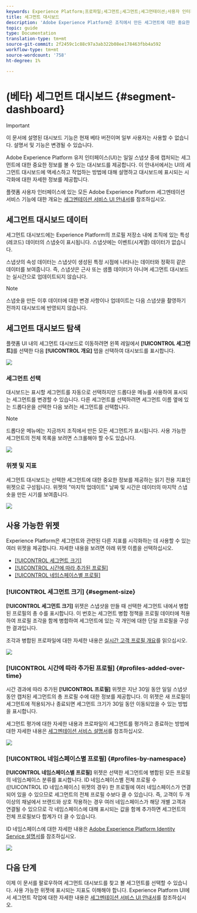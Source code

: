 ```yaml
---
keywords: Experience Platform;프로파일;세그먼트;세그먼트;세그먼테이션;사용자 인터페이스;사용자 정의;세그먼트 대시보드;대시보드
title: 세그먼트 대시보드
description: 'Adobe Experience Platform은 조직에서 만든 세그먼트에 대한 중요한 정보를 볼 수 있는 대시보드를 제공합니다. '
topic: guide
type: Documentation
translation-type: tm+mt
source-git-commit: 2f2459c1c88c97a3ab322b08ee178463fbb4a592
workflow-type: tm+mt
source-wordcount: '758'
ht-degree: 1%

---
```



# (베타) 세그먼트 대시보드 {#segment-dashboard}

>[!IMPORTANT]
>
>이 문서에 설명된 대시보드 기능은 현재 베타 버전이며 일부 사용자는 사용할 수 없습니다. 설명서 및 기능은 변경될 수 있습니다.

Adobe Experience Platform 유저 인터페이스(UI)는 일일 스냅샷 중에 캡처되는 세그먼트에 대한 중요한 정보를 볼 수 있는 대시보드를 제공합니다. 이 안내서에서는 UI의 세그먼트 대시보드에 액세스하고 작업하는 방법에 대해 설명하고 대시보드에 표시되는 시각화에 대한 자세한 정보를 제공합니다.

플랫폼 사용자 인터페이스에 있는 모든 Adobe Experience Platform 세그멘테이션 서비스 기능에 대한 개요는 [세그멘테이션 서비스 UI 안내서](../../segmentation/ui/overview.md)를 참조하십시오.

## 세그먼트 대시보드 데이터

세그먼트 대시보드에는 Experience Platform의 프로필 저장소 내에 조직에 있는 특성(레코드) 데이터의 스냅숏이 표시됩니다. 스냅샷에는 이벤트(시계열) 데이터가 없습니다.

스냅샷의 속성 데이터는 스냅샷이 생성된 특정 시점에 나타나는 데이터와 정확히 같은 데이터를 보여줍니다. 즉, 스냅샷은 근사 또는 샘플 데이터가 아니며 세그먼트 대시보드는 실시간으로 업데이트되지 않습니다.

>[!NOTE]
>
>스냅숏을 만든 이후 데이터에 대한 변경 사항이나 업데이트는 다음 스냅샷을 촬영하기 전까지 대시보드에 반영되지 않습니다.

## 세그먼트 대시보드 탐색

플랫폼 UI 내의 세그먼트 대시보드로 이동하려면 왼쪽 레일에서 **[!UICONTROL 세그먼트]**&#x200B;를 선택한 다음 **[!UICONTROL 개요]** 탭을 선택하여 대시보드를 표시합니다.

![](../images/segments/dashboard-overview.png)

### 세그먼트 선택

대시보드는 표시할 세그먼트를 자동으로 선택하지만 드롭다운 메뉴를 사용하여 표시되는 세그먼트를 변경할 수 있습니다. 다른 세그먼트를 선택하려면 세그먼트 이름 옆에 있는 드롭다운을 선택한 다음 보려는 세그먼트를 선택합니다.

>[!NOTE]
>
>드롭다운 메뉴에는 지금까지 조직에서 만든 모든 세그먼트가 표시됩니다. 사용 가능한 세그먼트의 전체 목록을 보려면 스크롤해야 할 수도 있습니다.

![](../images/segments/change-segment.png)

### 위젯 및 지표

세그먼트 대시보드는 선택한 세그먼트에 대한 중요한 정보를 제공하는 읽기 전용 지표인 위젯으로 구성됩니다. 위젯의 &quot;마지막 업데이트&quot; 날짜 및 시간은 데이터의 마지막 스냅숏을 만든 시기를 보여줍니다.

![](../images/segments/widget-timestamp.png)

## 사용 가능한 위젯

Experience Platform은 세그먼트와 관련된 다른 지표를 시각화하는 데 사용할 수 있는 여러 위젯을 제공합니다. 자세한 내용을 보려면 아래 위젯 이름을 선택하십시오.

* [[!UICONTROL 세그먼트 크기]](#segment-size)
* [[!UICONTROL 시간에 따라 추가된 프로필]](#profiles-added-over-time)
* [[!UICONTROL 네임스페이스별 프로필]](#profiles-by-namespace)

### [!UICONTROL 세그먼트 크기] {#segment-size}

**[!UICONTROL 세그먼트 크기]** 위젯은 스냅샷을 만들 때 선택한 세그먼트 내에서 병합된 프로필의 총 수를 표시합니다. 이 번호는 세그먼트 병합 정책을 프로필 데이터에 적용하여 프로필 조각을 함께 병합하여 세그먼트에 있는 각 개인에 대한 단일 프로필을 구성한 결과입니다.

조각과 병합된 프로파일에 대한 자세한 내용은 [실시간 고객 프로필 개요](../../profile/home.md)를 읽으십시오.

![](../images/segments/segment-size.png)

### [!UICONTROL 시간에 따라 추가된 프로필] {#profiles-added-over-time}

시간 경과에 따라 추가된 **[!UICONTROL 프로필]** 위젯은 지난 30일 동안 일일 스냅샷 동안 캡처된 세그먼트의 총 프로필 수에 대한 정보를 제공합니다. 이 위젯은 새 프로필이 세그먼트에 적용되거나 종료되면 세그먼트 크기가 30일 동안 이동되었을 수 있는 방법을 표시합니다.

세그먼트 평가에 대한 자세한 내용과 프로파일이 세그먼트를 평가하고 종료하는 방법에 대한 자세한 내용은 [세그멘테이션 서비스 설명서](../../segmentation/home.md)를 참조하십시오.

![](../images/segments/profiles-added-over-time.png)

### [!UICONTROL 네임스페이스별 프로필] {#profiles-by-namespace}

**[!UICONTROL 네임스페이스별 프로필]** 위젯은 선택한 세그먼트에 병합된 모든 프로필의 네임스페이스 분류를 표시합니다. ID 네임스페이스별 전체 프로필 수([!UICONTROL ID 네임스페이스] 위젯의 경우) 한 프로필에 여러 네임스페이스가 연결되어 있을 수 있으므로 세그먼트의 전체 프로필 수보다 클 수 있습니다. 즉, 고객이 두 개 이상의 채널에서 브랜드와 상호 작용하는 경우 여러 네임스페이스가 해당 개별 고객과 연결될 수 있으므로 각 네임스페이스에 대해 표시되는 값을 함께 추가하면 세그먼트의 전체 프로필보다 합계가 더 클 수 있습니다.

ID 네임스페이스에 대한 자세한 내용은 [Adobe Experience Platform Identity Service 설명서](../../identity-service/home.md)를 참조하십시오.

![](../images/segments/profiles-by-namespace.png)

## 다음 단계

이제 이 문서를 팔로우하여 세그먼트 대시보드를 찾고 볼 세그먼트를 선택할 수 있습니다. 사용 가능한 위젯에 표시되는 지표도 이해해야 합니다. Experience Platform UI에서 세그먼트 작업에 대한 자세한 내용은 [세그멘테이션 서비스 UI 안내서](../../segmentation/ui/overview.md)를 참조하십시오.